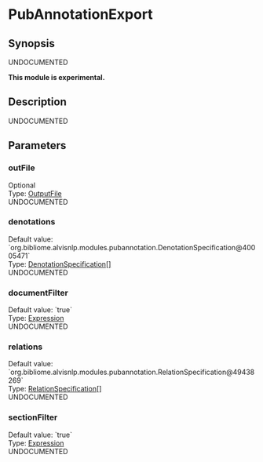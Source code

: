 <h1 class="module">PubAnnotationExport</h1>

## Synopsis

UNDOCUMENTED

**This module is experimental.**

## Description

UNDOCUMENTED

## Parameters

<a name="outFile">

### outFile

<div class="param-level param-level-optional">Optional
</div>
<div class="param-type">Type: <a href="../converter/org.bibliome.util.files.OutputFile" class="converter">OutputFile</a>
</div>
UNDOCUMENTED

<a name="denotations">

### denotations

<div class="param-level param-level-default-value">Default value: `org.bibliome.alvisnlp.modules.pubannotation.DenotationSpecification@40005471`
</div>
<div class="param-type">Type: <a href="../converter/org.bibliome.alvisnlp.modules.pubannotation.DenotationSpecification[]" class="converter">DenotationSpecification[]</a>
</div>
UNDOCUMENTED

<a name="documentFilter">

### documentFilter

<div class="param-level param-level-default-value">Default value: `true`
</div>
<div class="param-type">Type: <a href="../converter/alvisnlp.corpus.expressions.Expression" class="converter">Expression</a>
</div>
UNDOCUMENTED

<a name="relations">

### relations

<div class="param-level param-level-default-value">Default value: `org.bibliome.alvisnlp.modules.pubannotation.RelationSpecification@49438269`
</div>
<div class="param-type">Type: <a href="../converter/org.bibliome.alvisnlp.modules.pubannotation.RelationSpecification[]" class="converter">RelationSpecification[]</a>
</div>
UNDOCUMENTED

<a name="sectionFilter">

### sectionFilter

<div class="param-level param-level-default-value">Default value: `true`
</div>
<div class="param-type">Type: <a href="../converter/alvisnlp.corpus.expressions.Expression" class="converter">Expression</a>
</div>
UNDOCUMENTED

